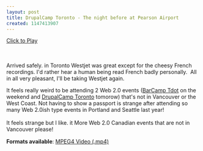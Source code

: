 ```yaml
---
layout: post
title: DrupalCamp Toronto - The night before at Pearson Airport
created: 1147413907
---
```

<div id="blip_movie_content_34815"><a href="/rt/javascript:void(0);" onclick="play_blip_movie_34815();"><img src="http://blip.tv/uploadedFiles/Roland-VanVideoVerite120448-172.jpg" border="0" alt="" title="Play the movie" /></a><br /><a href="/rt/javascript:void(0);" onclick="play_blip_movie_34815();">Click to Play</a></div><br /><br />                                                                    <div class="blip_description"><p>Arrived safely. in Toronto Westjet was great except for the cheesy French recordings. I&#39;d rather hear a human being read French badly personally.&nbsp; All in all very pleasant, I&#39;ll be taking Westjet again.</p><p>It feels really weird to be attending 2 Web 2.0 events (<a href="http://barcamp.org/BarCampTdot">BarCamp Tdot</a> on the weekend and <a href="http://barcamp.org/DrupalCampToronto">DrupalCamp Toronto</a> tomorow) that&#39;s not in Vancouver or the West Coast. Not having to show a passport is strange after attending so many Web 2.0ish type events in Portland and Seattle last year! <br /><br />It feels strange but I like. it More Web 2.0 Canadian events that are not in Vancouver please!&nbsp;</p></div><div class="formats_available" style="margin-top: 15px"><strong>Formats available</strong>:	<a href="http://blip.tv/file/get/Roland-VanVideoVerite120448.mp4">MPEG4 Video (.mp4)</a><br /><br /></div>
